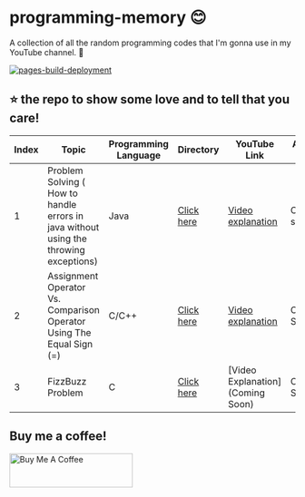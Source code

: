 # programming-memory 😊

A collection of all the random programming codes that I'm gonna use in my YouTube channel. 🎥

[![pages-build-deployment](https://github.com/FahimFBA/programming-memory/actions/workflows/pages/pages-build-deployment/badge.svg?branch=main)](https://github.com/FahimFBA/programming-memory/actions/workflows/pages/pages-build-deployment)

## ⭐ the repo to show some love and to tell that you care!

| Index | Topic                                                                                 | Programming Language | Directory                         | YouTube Link                                                     | Article Link |
| ----- | ------------------------------------------------------------------------------------- | -------------------- | --------------------------------- | ---------------------------------------------------------------- | ------------ |
| 1     | Problem Solving ( How to handle errors in java without using the throwing exceptions) | Java                 | [Click here](./27_June_2022/)     | [Video explanation](https://www.youtube.com/watch?v=-JNa1p3t9n8) | Coming soon  |
| 2     | Assignment Operator Vs. Comparison Operator Using The Equal Sign (=)                  | C/C++                | [Click here](./7_July_2022/)      | [Video explanation](https://www.youtube.com/watch?v=snruVG3deGk) | Coming Soon  |
| 3     | FizzBuzz Problem                                                                      | C                    | [Click here](./17_November_2022/) | [Video Explanation](Coming Soon)                                 | Coming Soon  |


## Buy me a coffee!

<a href="https://www.buymeacoffee.com/fahimbinamin" target="_blank"><img src="https://cdn.buymeacoffee.com/buttons/v2/default-green.png" alt="Buy Me A Coffee" style="height: 60px !important;width: 217px !important;" ></a>
